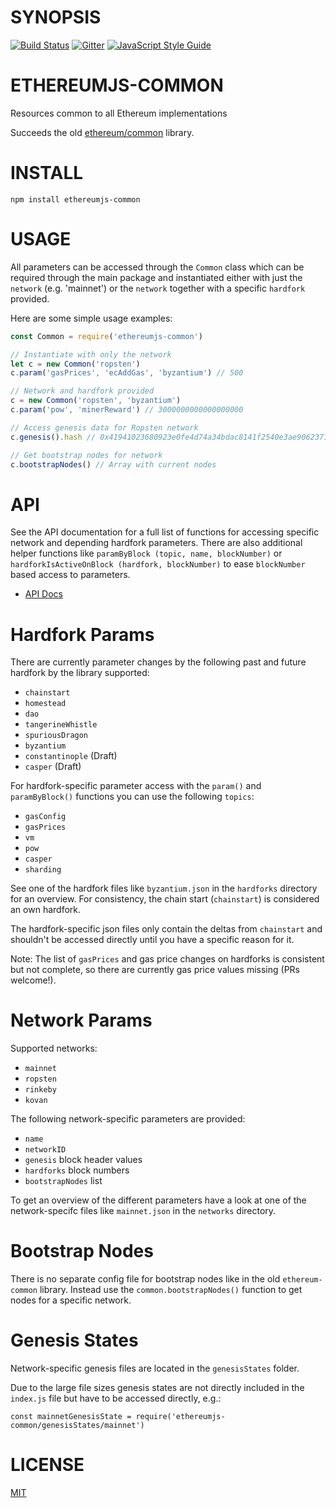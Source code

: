 # SYNOPSIS

[![Build Status](https://travis-ci.org/ethereumjs/ethereumjs-common.svg?branch=master)](https://travis-ci.org/ethereumjs/ethereumjs-common)
[![Gitter](https://img.shields.io/gitter/room/ethereum/ethereumjs.svg?style=flat-square)]()
[![JavaScript Style Guide](https://img.shields.io/badge/code_style-standard-brightgreen.svg)](https://standardjs.com) 

# ETHEREUMJS-COMMON
Resources common to all Ethereum implementations

Succeeds the old [ethereum/common](https://github.com/ethereumjs/common/) library.

# INSTALL
`npm install ethereumjs-common`

# USAGE

All parameters can be accessed through the ``Common`` class which can be required through the
main package and instantiated either with just the ``network`` (e.g. 'mainnet') or the ``network``
together with a specific ``hardfork`` provided.

Here are some simple usage examples:

```javascript
const Common = require('ethereumjs-common')

// Instantiate with only the network
let c = new Common('ropsten')
c.param('gasPrices', 'ecAddGas', 'byzantium') // 500

// Network and hardfork provided
c = new Common('ropsten', 'byzantium')
c.param('pow', 'minerReward') // 3000000000000000000

// Access genesis data for Ropsten network
c.genesis().hash // 0x41941023680923e0fe4d74a34bdac8141f2540e3ae90623718e47d66d1ca4a2d

// Get bootstrap nodes for network
c.bootstrapNodes() // Array with current nodes
```

# API

See the API documentation for a full list of functions for accessing specific network and
depending hardfork parameters. There are also additional helper functions like 
``paramByBlock (topic, name, blockNumber)`` or ``hardforkIsActiveOnBlock (hardfork, blockNumber)``
to ease ``blockNumber`` based access to parameters.

- [API Docs](./docs/index.md)


# Hardfork Params

There are currently parameter changes by the following past and future hardfork by the
library supported:

- ``chainstart``
- ``homestead``
- ``dao``
- ``tangerineWhistle``
- ``spuriousDragon``
- ``byzantium``
- ``constantinople`` (Draft)
- ``casper`` (Draft)


For hardfork-specific parameter access with the ``param()`` and ``paramByBlock()`` functions
you can use the following ``topics``:

- ``gasConfig``
- ``gasPrices``
- ``vm``
- ``pow``
- ``casper``
- ``sharding``

See one of the hardfork files like ``byzantium.json`` in the ``hardforks`` directory
for an overview. For consistency, the chain start (``chainstart``) is considered an own 
hardfork.

The hardfork-specific json files only contain the deltas from ``chainstart`` and
shouldn't be accessed directly until you have a specific reason for it.

Note: The list of ``gasPrices`` and gas price changes on hardforks is consistent 
but not complete, so there are currently gas price values missing (PRs welcome!).

# Network Params

Supported networks:

- ``mainnet``
- ``ropsten``
- ``rinkeby``
- ``kovan``

The following network-specific parameters are provided:

- ``name``
- ``networkID``
- ``genesis`` block header values
- ``hardforks`` block numbers
- ``bootstrapNodes`` list

To get an overview of the different parameters have a look at one of the network-specifc
files like ``mainnet.json`` in the ``networks`` directory.

# Bootstrap Nodes

There is no separate config file for bootstrap nodes like in the old ``ethereum-common`` library.
Instead use the ``common.bootstrapNodes()`` function to get nodes for a specific network.

# Genesis States

Network-specific genesis files are located in the ``genesisStates`` folder.

Due to the large file sizes genesis states are not directly included in the ``index.js`` file
but have to be accessed directly, e.g.:

```
const mainnetGenesisState = require('ethereumjs-common/genesisStates/mainnet')
```

# LICENSE
[MIT](https://opensource.org/licenses/MIT)
